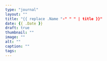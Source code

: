 ```yaml
---
type: "journal"
layout: ""
title: "{{ replace .Name "-" " " | title }}"
date: {{ .Date }}
draft: true
thumbnail: ""
image: ""
alt: ""
caption: ""
tags:
---
```

